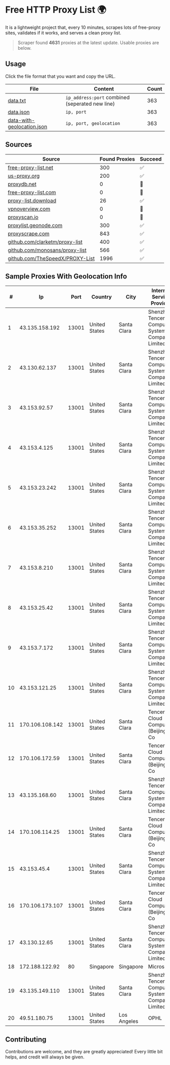 
# Free HTTP Proxy List 🌍

It is a lightweight project that, every 10 minutes, scrapes lots of free-proxy sites, validates if it works, and serves a clean proxy list.


> Scraper found **4631** proxies at the latest update. Usable proxies are below.

## Usage

Click the file format that you want and copy the URL.


|File|Content|Count|
|----|-------|-----|
|[data.txt](https://raw.githubusercontent.com/themiralay/Proxy-List-World/master/data.txt)|`ip_address:port` combined (seperated new line)|363|
|[data.json](https://raw.githubusercontent.com/themiralay/Proxy-List-World/master/data.json)|`ip, port`|363|
|[data-with-geolocation.json](https://raw.githubusercontent.com/themiralay/Proxy-List-World/master/data-with-geolocation.json)|`ip, port, geolocation`|363|

## Sources

|Source|Found Proxies|Succeed|
|------|-------------|-------|
|[free-proxy-list.net](https://free-proxy-list.net)|300|✅|
|[us-proxy.org](https://www.us-proxy.org)|200|✅|
|[proxydb.net](http://proxydb.net)|0|🚫|
|[free-proxy-list.com](https://free-proxy-list.com/?page=&port=&type%5B%5D=http&type%5B%5D=https&up_time=0&search=Search)|0|🚫|
|[proxy-list.download](https://www.proxy-list.download/HTTP)|26|✅|
|[vpnoverview.com](https://vpnoverview.com/privacy/anonymous-browsing/free-proxy-servers)|0|🚫|
|[proxyscan.io](https://www.proxyscan.io)|0|🚫|
|[proxylist.geonode.com](https://proxylist.geonode.com/api/proxy-list?limit=300&page=1&sort_by=lastChecked&sort_type=desc&protocols=http,https)|300|✅|
|[proxyscrape.com](https://api.proxyscrape.com/v2/?request=displayproxies&protocol=http&timeout=10000&country=all&ssl=all&anonymity=all)|843|✅|
|[github.com/clarketm/proxy-list](https://raw.githubusercontent.com/clarketm/proxy-list/master/proxy-list-raw.txt)|400|✅|
|[github.com/monosans/proxy-list](https://raw.githubusercontent.com/monosans/proxy-list/main/proxies/http.txt)|566|✅|
|[github.com/TheSpeedX/PROXY-List](https://raw.githubusercontent.com/TheSpeedX/PROXY-List/master/http.txt)|1996|✅|


## Sample Proxies With Geolocation Info

|#|Ip|Port|Country|City|Internet Service Provider|
|-|--|----|-------|----|-------------------------|
|1|43.135.158.192|13001|United States|Santa Clara|Shenzhen Tencent Computer Systems Company Limited|
|2|43.130.62.137|13001|United States|Santa Clara|Shenzhen Tencent Computer Systems Company Limited|
|3|43.153.92.57|13001|United States|Santa Clara|Shenzhen Tencent Computer Systems Company Limited|
|4|43.153.4.125|13001|United States|Santa Clara|Shenzhen Tencent Computer Systems Company Limited|
|5|43.153.23.242|13001|United States|Santa Clara|Shenzhen Tencent Computer Systems Company Limited|
|6|43.153.35.252|13001|United States|Santa Clara|Shenzhen Tencent Computer Systems Company Limited|
|7|43.153.8.210|13001|United States|Santa Clara|Shenzhen Tencent Computer Systems Company Limited|
|8|43.153.25.42|13001|United States|Santa Clara|Shenzhen Tencent Computer Systems Company Limited|
|9|43.153.7.172|13001|United States|Santa Clara|Shenzhen Tencent Computer Systems Company Limited|
|10|43.153.121.25|13001|United States|Santa Clara|Shenzhen Tencent Computer Systems Company Limited|
|11|170.106.108.142|13001|United States|Santa Clara|Tencent Cloud Computing (Beijing) Co|
|12|170.106.172.59|13001|United States|Santa Clara|Tencent Cloud Computing (Beijing) Co|
|13|43.135.168.60|13001|United States|Santa Clara|Shenzhen Tencent Computer Systems Company Limited|
|14|170.106.114.25|13001|United States|Santa Clara|Tencent Cloud Computing (Beijing) Co|
|15|43.153.45.4|13001|United States|Santa Clara|Shenzhen Tencent Computer Systems Company Limited|
|16|170.106.173.107|13001|United States|Santa Clara|Tencent Cloud Computing (Beijing) Co|
|17|43.130.12.65|13001|United States|Santa Clara|Shenzhen Tencent Computer Systems Company Limited|
|18|172.188.122.92|80|Singapore|Singapore|Microsoft|
|19|43.135.149.110|13001|United States|Santa Clara|Shenzhen Tencent Computer Systems Company Limited|
|20|49.51.180.75|13001|United States|Los Angeles|OPHL|



## Contributing

Contributions are welcome, and they are greatly appreciated! Every
little bit helps, and credit will always be given.

